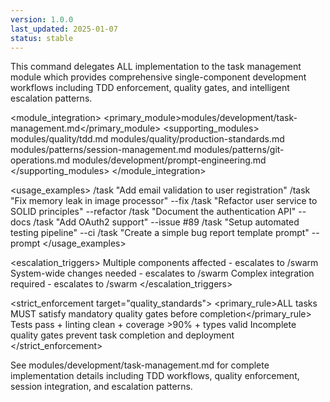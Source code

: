 ```yaml
---
version: 1.0.0
last_updated: 2025-01-07
status: stable
---
```


<command purpose="General development execution for single-component work with automatic quality enforcement">
  
  <delegation target="modules/development/task-management.md">
    This command delegates ALL implementation to the task management module which provides comprehensive single-component development workflows including TDD enforcement, quality gates, and intelligent escalation patterns.
  </delegation>
  
  <module_integration>
    <primary_module>modules/development/task-management.md</primary_module>
    <supporting_modules>
      <module>modules/quality/tdd.md</module>
      <module>modules/quality/production-standards.md</module>
      <module>modules/patterns/session-management.md</module>
      <module>modules/patterns/git-operations.md</module>
      <module>modules/development/prompt-engineering.md</module>
    </supporting_modules>
  </module_integration>
  
  <usage_examples>
    <example type="basic">/task "Add email validation to user registration"</example>
    <example type="bug_fix">/task "Fix memory leak in image processor" --fix</example>
    <example type="refactor">/task "Refactor user service to SOLID principles" --refactor</example>
    <example type="docs">/task "Document the authentication API" --docs</example>
    <example type="issue_linked">/task "Add OAuth2 support" --issue #89</example>
    <example type="ci_setup">/task "Setup automated testing pipeline" --ci</example>
    <example type="prompt_task">/task "Create a simple bug report template prompt" --prompt</example>
  </usage_examples>
  
  <escalation_triggers>
    <trigger condition="multi_component">Multiple components affected - escalates to /swarm</trigger>
    <trigger condition="system_wide">System-wide changes needed - escalates to /swarm</trigger>
    <trigger condition="complex_integration">Complex integration required - escalates to /swarm</trigger>
  </escalation_triggers>
  
  <strict_enforcement target="quality_standards">
    <primary_rule>ALL tasks MUST satisfy mandatory quality gates before completion</primary_rule>
    <verification>Tests pass + linting clean + coverage >90% + types valid</verification>
    <consequence>Incomplete quality gates prevent task completion and deployment</consequence>
  </strict_enforcement>
  
  <reference>
    See modules/development/task-management.md for complete implementation details including TDD workflows, quality enforcement, session integration, and escalation patterns.
  </reference>
  
</command>